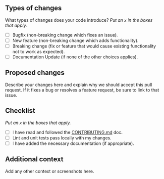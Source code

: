 ## Types of changes

What types of changes does your code introduce?
*Put an `x` in the boxes that apply.*

- [ ] Bugfix (non-breaking change which fixes an issue).
- [ ] New feature (non-breaking change which adds functionality).
- [ ] Breaking change (fix or feature that would cause existing functionality not to work as expected).
- [ ] Documentation Update (if none of the other choices applies).

## Proposed changes

Describe your changes here and explain why we should accept this pull request. If it fixes a bug or resolves a feature
request, be sure to link to that issue.

## Checklist

*Put an `x` in the boxes that apply.*

- [ ] I have read and followed the [CONTRIBUTING.md](https://github.com/hackthebox/Hackster/blob/main/CONTRIBUTING.md)
  doc.
- [ ] Lint and unit tests pass locally with my changes.
- [ ] I have added the necessary documentation (if appropriate).

## Additional context

Add any other context or screenshots here.
